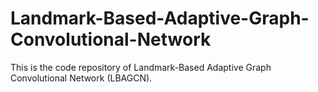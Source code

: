 # Landmark-Based-Adaptive-Graph-Convolutional-Network
This is the code repository of Landmark-Based Adaptive Graph Convolutional Network (LBAGCN). 
